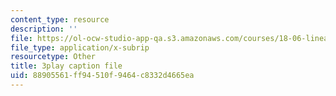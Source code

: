 ```yaml
---
content_type: resource
description: ''
file: https://ol-ocw-studio-app-qa.s3.amazonaws.com/courses/18-06-linear-algebra-spring-2010/88905561ff94510f9464c8332d4665ea_YzZUIYRCE38.vtt
file_type: application/x-subrip
resourcetype: Other
title: 3play caption file
uid: 88905561-ff94-510f-9464-c8332d4665ea
---
```

